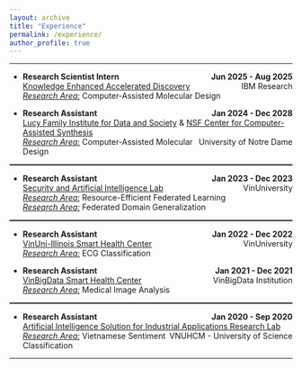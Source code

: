 ```yaml
---
layout: archive
title: "Experience"
permalink: /experience/
author_profile: true
---
```


---

* <span style="float: left;">**Research Scientist Intern**</span><span style="float: right;">**Jun 2025 - Aug 2025**</span><br />
<span style="float: left;">[Knowledge Enhanced Accelerated Discovery](https://research.ibm.com/projects/knowledge-enhanced-accelerated-discovery)</span><span style="float: right;">IBM Research</span><br />
<ins>*Research Area:*</ins> Computer-Assisted Molecular Design<br />

* <span style="float: left;">**Research Assistant**</span><span style="float: right;">**Jan 2024 - Dec 2028**</span><br />
<span style="float: left;">[Lucy Family Institute for Data and Society](https://lucyinstitute.nd.edu) & [NSF Center for Computer-Assisted Synthesis](https://ccas.nd.edu)</span><span style="float: right;">University of Notre Dame</span><br />
<ins>*Research Area:*</ins> Computer-Assisted Molecular Design<br />

<hr style="border: 0.5px solid grey;">

* <span style="float: left;">**Research Assistant**</span><span style="float: right;">**Jan 2023 - Dec 2023**</span><br />
<span style="float: left;">[Security and Artificial Intelligence Lab](https://sail-research.com)</span><span style="float: right;">VinUniversity</span><br />
<ins>*Research Area:*</ins> Resource-Efficient Federated Learning<br />
<ins>*Research Area:*</ins> Federated Domain Generalization<br />

<hr style="border: 0.5px solid grey;">

* <span style="float: left;">**Research Assistant**</span><span style="float: right;">**Jan 2022 - Dec 2022**</span><br />
<span style="float: left;">[VinUni-Illinois Smart Health Center](https://smarthealth.vinuni.edu.vn)</span><span style="float: right;">VinUniversity</span><br />
<ins>*Research Area:*</ins> ECG Classification<br />

* <span style="float: left;">**Research Assistant**</span><span style="float: right;">**Jan 2021 - Dec 2021**</span><br />
<span style="float: left;">[VinBigData Smart Health Center](https://vindr.ai)</span><span style="float: right;">VinBigData Institution</span><br />
<ins>*Research Area:*</ins> Medical Image Analysis<br />

<hr style="border: 0.5px solid grey;">

* <span style="float: left;">**Research Assistant**</span><span style="float: right;">**Jan 2020 - Sep 2020**</span><br />
<span style="float: left;">[Artificial Intelligence Solution for Industrial Applications Research Lab](https://aisia.vn)</span><span style="float: right;">VNUHCM - University of Science</span><br />
<ins>*Research Area:*</ins> Vietnamese Sentiment Classification<br />

---
